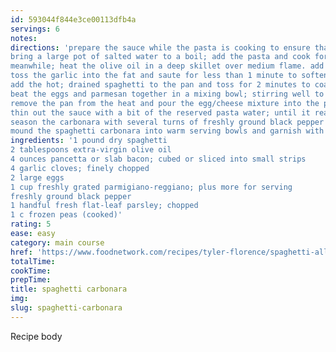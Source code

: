 ```yaml
---
id: 593044f844e3ce00113dfb4a
servings: 6
notes:
directions: 'prepare the sauce while the pasta is cooking to ensure that the spaghetti will be hot and ready when the sauce is finished; it is very important that the pasta is hot when adding the egg mixture; so that the heat of the pasta cooks the raw eggs in the sauce.
bring a large pot of salted water to a boil; add the pasta and cook for 8 to 10 minutes or until tender yet firm (as they say in italian \\al dente.\\) drain the pasta well; reserving 1/2 cup of the starchy cooking water to use in the sauce if you wish.
meanwhile; heat the olive oil in a deep skillet over medium flame. add the pancetta and saute for about 3 minutes; until the bacon is crisp and the fat is rendered.
toss the garlic into the fat and saute for less than 1 minute to soften.
add the hot; drained spaghetti to the pan and toss for 2 minutes to coat the strands in the bacon fat.
beat the eggs and parmesan together in a mixing bowl; stirring well to prevent lumps.
remove the pan from the heat and pour the egg/cheese mixture into the pasta; whisking quickly until the eggs thicken; but do not scramble (this is done off the heat to ensure this does not happen.)
thin out the sauce with a bit of the reserved pasta water; until it reaches desired consistency.
season the carbonara with several turns of freshly ground black pepper and taste for salt.
mound the spaghetti carbonara into warm serving bowls and garnish with chopped parsley. pass more cheese around the table.\'
ingredients: '1 pound dry spaghetti
2 tablespoons extra-virgin olive oil
4 ounces pancetta or slab bacon; cubed or sliced into small strips
4 garlic cloves; finely chopped
2 large eggs
1 cup freshly grated parmigiano-reggiano; plus more for serving
freshly ground black pepper
1 handful fresh flat-leaf parsley; chopped
1 c frozen peas (cooked)'
rating: 5
ease: easy
category: main course
href: 'https://www.foodnetwork.com/recipes/tyler-florence/spaghetti-alla-carbonara-recipe.html'
totalTime:
cookTime:
prepTime:
title: spaghetti carbonara
img:
slug: spaghetti-carbonara
---
```

Recipe body
